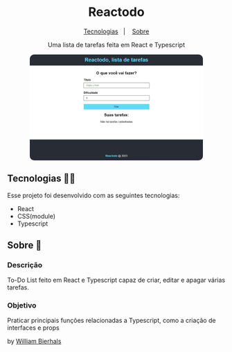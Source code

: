 <h1 align="center"> Reactodo </h1>
<p align="center">
  <a href="#tecnologias-">Tecnologias</a>&nbsp;&nbsp;&nbsp;|&nbsp;&nbsp;&nbsp;
  <a href="#sobre-">Sobre</a>
</p>
<p align="center"> 
  Uma lista de tarefas feita em React e Typescript</p>
<p align="center">
  <img src="public/reactodo.gif" align="center" style="border-radius: 10px" width= "400px"/>
</p>

## Tecnologias 👨‍💻 
Esse projeto foi desenvolvido com as seguintes tecnologias:
- React
- CSS(module)
- Typescript

## Sobre 📖


### Descrição
To-Do List feito em React e Typescript capaz de criar, editar e apagar várias tarefas.


### Objetivo
Praticar principais funções relacionadas a Typescript, como a criação de interfaces e props


by [William Bierhals](https://github.com/will1Zera)
